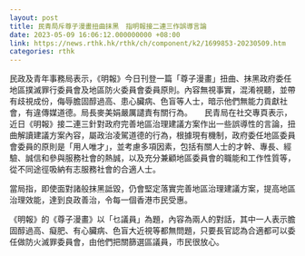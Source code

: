 ```yaml
---
layout: post
title: 民青局斥尊子漫畫扭曲抹黑　指明報接二連三作誤導言論
date: 2023-05-09 16:06:12.000000000 +08:00
link: https://news.rthk.hk/rthk/ch/component/k2/1699853-20230509.htm
categories: rthk
---
```


民政及青年事務局表示，《明報》今日刊登一篇「尊子漫畫」扭曲、抹黑政府委任地區撲滅罪行委員會及地區防火委員會委員原則。內容無視事實，混淆視聽，並帶有歧視成份，侮辱膽固醇過高、患心臟病、色盲等人士，暗示他們無能力貢獻社會，有違傳媒道德。局長麥美娟嚴厲譴責有關行為。
　
民青局在社交專頁表示，近日《明報》接二連三針對政府完善地區治理建議方案作出一些誤導性的言論，扭曲解讀建議方案內容，屬政治凌駕道德的行為，根據現有機制，政府委任地區委員會委員的原則是「用人唯才」，並考慮多項因素，包括有關人士的才幹、專長、經驗、誠信和參與服務社會的熱誠，以及充分兼顧地區委員會的職能和工作性質等，從不同途徑吸納有志服務社會的合適人士。

當局指，即使面對諸般抹黑詆毀，仍會堅定落實完善地區治理建議方案，提高地區治理效能，達到良政善治，令每一個香港巿民受惠。

《明報》的《尊子漫畫》以「乜議員」為題，內容為兩人的對話，其中一人表示膽固醇過高、癡肥、有心臟病、色盲大近視等都無問題，只要長官認為合適都可以委任做防火滅罪委員會，由他們把關篩選區議員，市民很放心。
